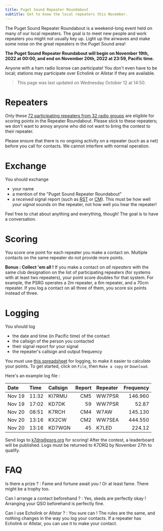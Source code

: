 ```yaml
---
title: Puget Sound Repeater Roundabout
subtitle: Get to know the local repeaters this November.
---
```


The Puget Sound Repeater Roundabout is a weekend-long event held on many of our local repeaters. The goal is to meet new people and work repeaters you might not usually key up. Light up the airwaves and make some noise on the great repeaters in the Puget Sound area!

**The Puget Sound Repeater Roundabout will begin on November 19th, 2022 at 00:00, and end on November 20th, 2022 at 23:59, Pacific time.**

Anyone with a ham radio license can participate! You don't even have to be local; stations may participate over Echolink or Allstar if they are available.

> This page was last updated on Wednesday October 12 at 14:50.


# Repeaters

Only these [72 participating repeaters from 32 radio groups](/repeaters) are eligible for scoring points in the Repeater Roundabout. Please stick to these repeaters; we don't want to annoy anyone who did not want to bring the contest to their repeater.

Please ensure that there is no ongoing activity on a repeater (such as a net) before you call for contacts. We cannot interfere with normal operation.


# Exchange

You should exchange

- your name
- a mention of the "Puget Sound Repeater Roundabout"
- a _received_ signal report (such as [RST](https://en.wikipedia.org/wiki/R-S-T_system) or [CM](https://en.wikipedia.org/wiki/Circuit_Merit)). This must be how well _your signal_ sounds on the repeater, not how well you hear the repeater!

Feel free to chat about anything and everything, though! The goal is to have a conversation.


# Scoring

You score one point for each repeater you make a contact on. Multiple contacts on the same repeater do not provide more points.

**Bonus : Collect 'em all !** If you make a contact on *all repeaters* with the same club designation on the list of participating repeaters (for systems with at least two repeaters), your point score doubles for that system. For example, the PSRG operates a 2m repeater, a 6m repeater, and a 70cm repeater. If you log a contact on all three of them, you score six points instead of three.


# Logging

You should log

- the date and time (in Pacific time) of the contact
- the callsign of the person you contacted
- their signal report for your signal
- the repeater's callsign and output frequency

You must use [this spreadsheet](https://docs.google.com/spreadsheets/d/1Frz6BoFUzWNTmiYED5OW_NTWhY-cSMRZQnhvdga4ORE/edit?usp=sharing) for logging, to make it easier to calculate your points. To get started, click on `File`, then `Make a copy` or `Download`.

Here's an example log file :

| Date    | Time  | Callsign | Report  | Repeater | Frequency |
|:--------|:------|:---------|--------:|:---------|----------:|
| Nov 19  | 11:32 | KI7RMU   |     CM5 | WW7PSR   | 146.960   |
| Nov 19  | 17:02 | KD7DK    |      59 | WW7PSR   | 52.87     |
| Nov 20  | 08:51 | K7RCH    |     CM4 | W7AW     | 145.130   |
| Nov 20  | 13:16 | KX2CW    |     CM2 | WW7SEA   | 444.550   |
| Nov 20  | 13:16 | KD7WGN   |      45 | K7LED    | 224.12    |

Send logs to [k7drq@psrg.org](mailto:k7drq@psrg.org) for scoring! After the contest, a leaderboard will be published. Logs must be returned to K7DRQ by November 27th to qualify.


# FAQ

Is there a prize ?
: Fame and fortune await you ! Or at least fame. There might be a trophy too.

Can I arrange a contact beforehand ?
: Yes, skeds are perfectly okay ! Arranging your QSO beforehand is perfectly fine.

Can I use Echolink or Allstar ?
: You sure can ! The rules are the same, and nothing changes in the way you log your contacts. If a repeater has Echolink or Allstar, you can use it to make your contact.
